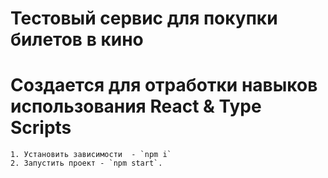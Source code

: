 # Тестовый сервис для покупки билетов в кино

# Создается для отработки навыков использования React & Type Scripts

<!-- ### Запуск проекта -->

    1. Установить зависимости  - `npm i`
    2. Запустить проект - `npm start`.
